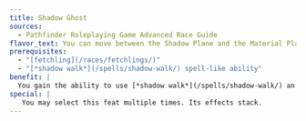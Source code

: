 ```yaml
---
title: Shadow Ghost
sources:
  - Pathfinder Roleplaying Game Advanced Race Guide
flavor_text: You can move between the Shadow Plane and the Material Plane more often.
prerequisites:
  - "[fetchling](/races/fetchlings/)"
  - "[*shadow walk*](/spells/shadow-walk/) spell-like ability"
benefit: |
  You gain the ability to use [*shadow walk*](/spells/shadow-walk/) an additional time each day.
special: |
   You may select this feat multiple times. Its effects stack.
---
```


